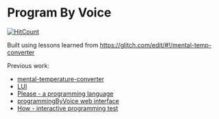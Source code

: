 # Program By Voice

[![HitCount](http://hits.dwyl.io/hchiam/program-by-voice.svg)](http://hits.dwyl.io/hchiam/program-by-voice)

Built using lessons learned from <a href="https://glitch.com/edit/#!/mental-temp-converter">https://glitch.com/edit/#!/mental-temp-converter</a>

Previous work:
* <a href="https://github.com/hchiam/mental-temperature-converter">mental-temperature-converter</a>
* <a href="https://github.com/hchiam/language-user-interface">LUI</a>
* <a href="https://github.com/hchiam/please">Please - a programming language</a>
* <a href="https://github.com/hchiam/programmingByVoice">programmingByVoice web interface</a>
* <a href="https://github.com/hchiam/how">How - interactive programming test</a>

